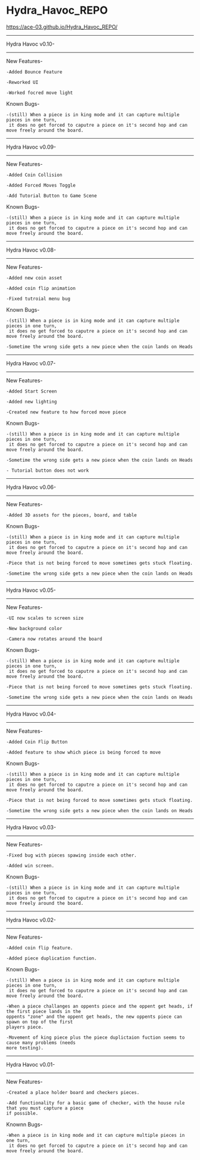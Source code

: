 # Hydra_Havoc_REPO
https://ace-03.github.io/Hydra_Havoc_REPO/
________________________________________________________________________________________________________________
Hydra Havoc v0.10-
________________________________________________________________________________________________________________
New Features-

    -Added Bounce Feature

    -Reworked UI

    -Worked focred move light

Known Bugs-

    -(still) When a piece is in king mode and it can capture multiple pieces in one turn,
     it does no get forced to caputre a piece on it's second hop and can move freely around the board.
________________________________________________________________________________________________________________
Hydra Havoc v0.09-
________________________________________________________________________________________________________________
New Features-

    -Added Coin Collision

    -Added Forced Moves Toggle

    -Add Tutorial Button to Game Scene

Known Bugs-

    -(still) When a piece is in king mode and it can capture multiple pieces in one turn,
     it does no get forced to caputre a piece on it's second hop and can move freely around the board.
________________________________________________________________________________________________________________
Hydra Havoc v0.08-
________________________________________________________________________________________________________________
New Features-

    -Added new coin asset

    -Added coin flip animation

    -Fixed tutroial menu bug

Known Bugs-

    -(still) When a piece is in king mode and it can capture multiple pieces in one turn,
     it does no get forced to caputre a piece on it's second hop and can move freely around the board.

    -Sometime the wrong side gets a new piece when the coin lands on Heads
________________________________________________________________________________________________________________
Hydra Havoc v0.07-
________________________________________________________________________________________________________________
New Features-

    -Added Start Screen

    -Added new lighting

    -Created new feature to how forced move piece

Known Bugs-

    -(still) When a piece is in king mode and it can capture multiple pieces in one turn,
     it does no get forced to caputre a piece on it's second hop and can move freely around the board.

    -Sometime the wrong side gets a new piece when the coin lands on Heads

    - Tutorial button does not work
________________________________________________________________________________________________________________
Hydra Havoc v0.06-
________________________________________________________________________________________________________________
New Features-

    -Added 3D assets for the pieces, board, and table

Known Bugs-

    -(still) When a piece is in king mode and it can capture multiple pieces in one turn,
     it does no get forced to caputre a piece on it's second hop and can move freely around the board.

    -Piece that is not being forced to move sometimes gets stuck floating.

    -Sometime the wrong side gets a new piece when the coin lands on Heads
________________________________________________________________________________________________________________
Hydra Havoc v0.05-
________________________________________________________________________________________________________________
New Features-

    -UI now scales to screen size

    -New background color

    -Camera now rotates around the board

Known Bugs-

    -(still) When a piece is in king mode and it can capture multiple pieces in one turn,
     it does no get forced to caputre a piece on it's second hop and can move freely around the board.

    -Piece that is not being forced to move sometimes gets stuck floating.

    -Sometime the wrong side gets a new piece when the coin lands on Heads
________________________________________________________________________________________________________________
Hydra Havoc v0.04-
________________________________________________________________________________________________________________
New Features-

    -Added Coin Flip Button

    -Added feature to show which piece is being forced to move

Known Bugs-

    -(still) When a piece is in king mode and it can capture multiple pieces in one turn,
     it does no get forced to caputre a piece on it's second hop and can move freely around the board.

    -Piece that is not being forced to move sometimes gets stuck floating.

    -Sometime the wrong side gets a new piece when the coin lands on Heads
________________________________________________________________________________________________________________
Hydra Havoc v0.03-
________________________________________________________________________________________________________________
New Features-

    -Fixed bug with pieces spawing inside each other.

    -Added win screen.

Known Bugs-

    -(still) When a piece is in king mode and it can capture multiple pieces in one turn,
     it does no get forced to caputre a piece on it's second hop and can move freely around the board.
     
________________________________________________________________________________________________________________
Hydra Havoc v0.02-
________________________________________________________________________________________________________________
New Features-

    -Added coin flip feature.

    -Added piece duplication function.

Known Bugs-

    -(still) When a piece is in king mode and it can capture multiple pieces in one turn,
     it does no get forced to caputre a piece on it's second hop and can move freely around the board.
     
    -When a piece challanges an oppents piece and the oppent get heads, if the first piece lands in the 
    oppents "zone" and the oppent get heads, the new oppents piece can spawn on top of the first 
    players piece.

    -Movement of king piece plus the piece duplictaion fuction seems to cause many problems (needs 
    more testing).
________________________________________________________________________________________________________________
Hydra Havoc v0.01-
________________________________________________________________________________________________________________
New Features-

    -Created a place holder board and checkers pieces.
    
    -Add functionality for a basic game of checker, with the house rule that you must capture a piece 
    if possible.

Knownn Bugs-
    
    -When a piece is in king mode and it can capture multiple pieces in one turn,
     it does no get forced to caputre a piece on it's second hop and can move freely around the board.
